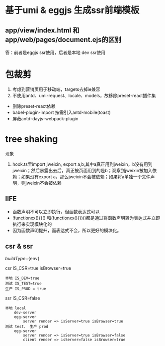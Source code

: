 # 基于umi & eggjs 生成ssr前端模板

## app/view/index.html 和 app/web/pages/document.ejs的区别
答：前者是eggjs ssr使用，后者是本地 dev ssr使用

# 包裁剪
1. 考虑到营销页用于移动端，targets去掉ie兼容
2. 不使用antd、umi-request、locale、models，故移除preset-react插件集
- 删除preset-react依赖
- babel-plugin-import 按需引入antd-mobile(toast)
- 屏蔽antd-dayjs-webpack-plugin

# tree shaking
现象
1. hook.ts里import jweixin, export a,b;其中a真正用到jweixin，b没有用到jweixin；然后暴露出去后，真正被页面用到的是b；观察到jweixin被加入依赖；如果没有export a，那么jweixin不会被依赖；如果将a单独一个文件声明，则jweixin不会被依赖
   

## IIFE
- 函数声明不可以立即执行，但函数表达式可以
- !functionxx(){}() 和(functionxx(){})()都是通过将函数声明转为表达式并立即执行来实现模块化的
- 因为函数声明提升，而表达式不会，所以更好的模块化。

## csr & ssr

${buildType}-${env}

csr IS_CSR=true isBrowser=true

    本地 IS_DEV=true
    测试 IS_TEST=true
    生产 IS_PROD = true

ssr IS_CSR=false

    本地 local
        dev-server 
        egg-server 
            server render => isServer=true isBrowser=true
    测试 test、 生产 prod
        egg-server
            server render => isServer=true isBrowser=false
            client render => isServer=false isBrowser=true
